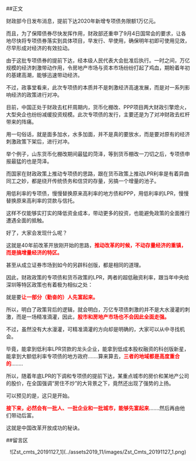 ##正文

财政部今日发布消息，提前下达2020年新增专项债务限额1万亿元。

而且，为了保障债券尽快发挥作用，财政部还重申了9月4日国常会的要求，让各地尽快将专项债券落实到具体项目，早发行、早使用，确保明年初即可使用见效，尽早形成对经济的有效拉动。

由于这批专项债券的提前下达，经本级人民代表大会批准后执行。一时之间，万亿规模的经济刺激带动作用，令房地产市场与资本市场纷纷打起了鸡血，期盼着年初的基建高潮，能够迅速带动经济。

不过，政事堂看来，此次专项债的本质并不是刺激经济高速发展，而是对一系列影响经济的政策进行对冲。

目前，中国正处于财政去杠杆周期内，货币化棚改、PPP项目两大财政引擎熄火，大型央企也纷纷减缓投资规模。此次专项债的发行，主要还是为了对冲财政去杠杆带来的阵痛。

用一句俗话，就是面多加水，水多加面，并不是真的要放水，而是要对原有的经济刺激政策下架后，进行对冲。

举个例子，山东货币化棚改期间最猛的菏泽，等到货币棚改一刀切之后，专项债申报最猛的也是菏泽。

而国家在财政政策上推动专项债的思路，跟在货币政策上推动LPR利率是有着异曲同工之妙，都是绕开传统债务和信贷的存量，另搞一个增量的池子。

用低利率的专项债，慢慢替换原来高利率的地方债和PPP，用低利率的LPR，慢慢替换原来高利率的贷款与信托。

这样不仅能够实打实的降低资金成本，带动更多的投资，也能避免政策的全面推行遭遇全面的抵触。

好了，大家会发现什么呢？

这就是40年前改革开放刚开始的思路，<font color="red">**推动改革的时候，不动存量经济的重镇，而是搞增量经济的特区。**</font>

甚至从成立证券市场到如今的另辟科创版，都是相同的道理。

因此，财政政策的专项债和货币政策的LPR，两者的超低融资利率，跟当年中央给深圳等特区政策也有着极为相似之处：

就是要<font color="red">**让一部分（勤奋的）人先富起来。**</font>

所以，明白了政策背后的逻辑，就会明白，万亿专项债刺激的并不是大水漫灌的刺激，而是一场精准滴灌，因此，<font color="red">**股市和房地产市场也不会因此全面走强。**</font>

不过，虽然没有大水漫灌，可精准滴灌的方向却是明确的，大家可以从中寻找机会。

毕竟，能拿到低利率LPR贷款的龙头企业，能拿到低成本股权融资的科创版新星，能拿到大额低利率专项债的地方政府.......算来算去，<font color="red">**三者的地域都是高度重合的**</font>........

所以，随着年底LPR的下调和专项债的提前下达，某重点城市的房价和某地产公司的股价，在全国强调“房住不炒”的大背景之下，竟然还出现了强势的上扬。

可以预见的是，这只是开始。

<font color="red">**接下来，必然会有一批人、一批企业和一批城市，能够先富起来**</font>.......然后再由他们带动后富。

这就是中国改革开放成功的秘诀。

##留言区
 <div align="center">![Zst_cmts_20191127_1](../assets2019_11/images/Zst_Cmts_20191127_1.png)</div>